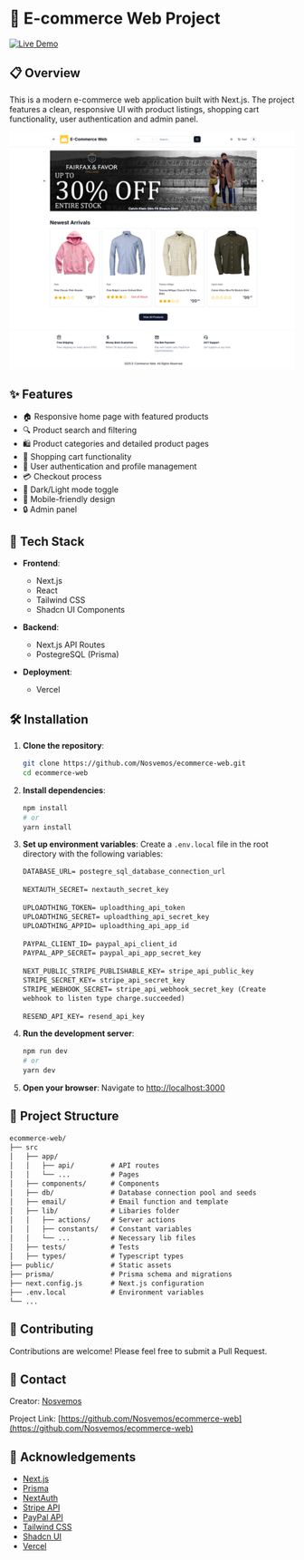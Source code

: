 # 🛒 E-commerce Web Project

[![Live Demo](https://img.shields.io/badge/Live-Demo-brightgreen)](https://ecommerce-web-nu-six.vercel.app/)

## 📋 Overview

This is a modern e-commerce web application built with Next.js. The project features a clean, responsive UI with product listings, shopping cart functionality, user authentication and admin panel.

![E-commerce Website Screenshot](/example.png)

## ✨ Features

- 🏠 Responsive home page with featured products
- 🔍 Product search and filtering
- 🛍️ Product categories and detailed product pages
- 🛒 Shopping cart functionality
- 👤 User authentication and profile management
- 💳 Checkout process
- 🌙 Dark/Light mode toggle
- 📱 Mobile-friendly design
- 🔒 Admin panel

## 🚀 Tech Stack

- **Frontend**:
    - Next.js
    - React
    - Tailwind CSS
    - Shadcn UI Components

- **Backend**:
    - Next.js API Routes
    - PostegreSQL (Prisma)

- **Deployment**:
    - Vercel

## 🛠️ Installation

1. **Clone the repository**:
   ```bash
   git clone https://github.com/Nosvemos/ecommerce-web.git
   cd ecommerce-web
   ```

2. **Install dependencies**:
   ```bash
   npm install
   # or
   yarn install
   ```

3. **Set up environment variables**:
   Create a `.env.local` file in the root directory with the following variables:
   ```
   DATABASE_URL= postegre_sql_database_connection_url
   
   NEXTAUTH_SECRET= nextauth_secret_key
   
   UPLOADTHING_TOKEN= uploadthing_api_token
   UPLOADTHING_SECRET= uploadthing_api_secret_key
   UPLOADTHING_APPID= uploadthing_api_app_id
   
   PAYPAL_CLIENT_ID= paypal_api_client_id
   PAYPAL_APP_SECRET= paypal_api_app_secret_key
   
   NEXT_PUBLIC_STRIPE_PUBLISHABLE_KEY= stripe_api_public_key
   STRIPE_SECRET_KEY= stripe_api_secret_key
   STRIPE_WEBHOOK_SECRET= stripe_api_webhook_secret_key (Create webhook to listen type charge.succeeded)
    
   RESEND_API_KEY= resend_api_key
   ```

4. **Run the development server**:
   ```bash
   npm run dev
   # or
   yarn dev
   ```

5. **Open your browser**:
   Navigate to [http://localhost:3000](http://localhost:3000)

## 📂 Project Structure

```
ecommerce-web/
├── src
│   ├── app/
│   │   ├── api/         # API routes
│   │   └── ...          # Pages
│   ├── components/      # Components
│   ├── db/              # Database connection pool and seeds
│   ├── email/           # Email function and template
│   ├── lib/             # Libaries folder
│   │   ├── actions/     # Server actions
│   │   ├── constants/   # Constant variables
│   │   └── ...          # Necessary lib files
│   ├── tests/           # Tests
│   ├── types/           # Typescript types
├── public/              # Static assets
├── prisma/              # Prisma schema and migrations
├── next.config.js       # Next.js configuration
├── .env.local           # Environment variables
└── ...
```

## 🤝 Contributing

Contributions are welcome! Please feel free to submit a Pull Request.

## 📧 Contact

Creator: [Nosvemos](https://github.com/Nosvemos)

Project Link: [https://github.com/Nosvemos/ecommerce-web](https://github.com/Nosvemos/ecommerce-web)

## 🙏 Acknowledgements

- [Next.js](https://nextjs.org/)
- [Prisma](https://www.prisma.io/)
- [NextAuth](https://next-auth.js.org/)
- [Stripe API](https://docs.stripe.com/api/)
- [PayPal API](https://developer.paypal.com/api/rest/)
- [Tailwind CSS](https://tailwindcss.com/)
- [Shadcn UI](https://ui.shadcn.com/)
- [Vercel](https://vercel.com/)
